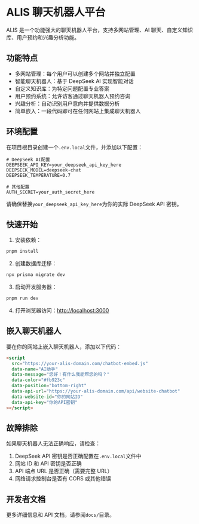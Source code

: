 # ALIS 聊天机器人平台

ALIS 是一个功能强大的聊天机器人平台，支持多网站管理、AI 聊天、自定义知识库、用户预约和兴趣分析功能。

## 功能特点

- 多网站管理：每个用户可以创建多个网站并独立配置
- 智能聊天机器人：基于 DeepSeek AI 实现智能对话
- 自定义知识库：为特定问题配置专业答案
- 用户预约系统：允许访客通过聊天机器人预约咨询
- 兴趣分析：自动识别用户意向并提供数据分析
- 简单嵌入：一段代码即可在任何网站上集成聊天机器人

## 环境配置

在项目根目录创建一个`.env.local`文件，并添加以下配置：

```
# DeepSeek AI配置
DEEPSEEK_API_KEY=your_deepseek_api_key_here
DEEPSEEK_MODEL=deepseek-chat
DEEPSEEK_TEMPERATURE=0.7

# 其他配置
AUTH_SECRET=your_auth_secret_here
```

请确保替换`your_deepseek_api_key_here`为你的实际 DeepSeek API 密钥。

## 快速开始

1. 安装依赖：

```bash
pnpm install
```

2. 创建数据库迁移：

```bash
npx prisma migrate dev
```

3. 启动开发服务器：

```bash
pnpm run dev
```

4. 打开浏览器访问：<http://localhost:3000>

## 嵌入聊天机器人

要在你的网站上嵌入聊天机器人，添加以下代码：

```html
<script
  src="https://your-alis-domain.com/chatbot-embed.js"
  data-name="AI助手"
  data-message="您好！有什么我能帮您的吗？"
  data-color="#fb923c"
  data-position="bottom-right"
  data-api-url="https://your-alis-domain.com/api/website-chatbot"
  data-website-id="你的网站ID"
  data-api-key="你的API密钥"
></script>
```

## 故障排除

如果聊天机器人无法正确响应，请检查：

1. DeepSeek API 密钥是否正确配置在`.env.local`文件中
2. 网站 ID 和 API 密钥是否正确
3. API 端点 URL 是否正确（需要完整 URL）
4. 网络请求控制台是否有 CORS 或其他错误

## 开发者文档

更多详细信息和 API 文档，请参阅`docs/`目录。
